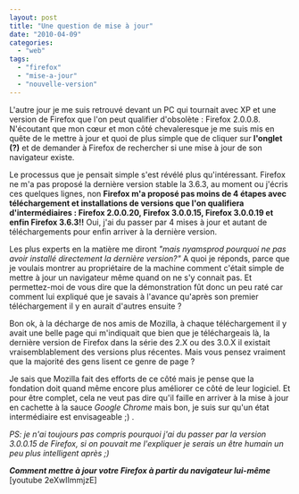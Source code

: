 ```yaml
---
layout: post
title: "Une question de mise à jour"
date: "2010-04-09"
categories: 
  - "web"
tags: 
  - "firefox"
  - "mise-a-jour"
  - "nouvelle-version"
---
```


L'autre jour je me suis retrouvé devant un PC qui tournait avec XP et une version de Firefox que l'on peut qualifier d'obsolète : Firefox 2.0.0.8. N'écoutant que mon cœur et mon côté chevaleresque je me suis mis en quête de le mettre à jour et quoi de plus simple que de cliquer sur **l'onglet (?)** et de demander à Firefox de rechercher si une mise à jour de son navigateur existe.

Le processus que je pensait simple s'est révélé plus qu'intéressant. Firefox ne m'a pas proposé la dernière version stable la 3.6.3, au moment ou j'écris ces quelques lignes, non **Firefox m'a proposé pas moins de 4 étapes avec téléchargement et installations de versions que l'on qualifiera d'intermédiaires : Firefox 2.0.0.20, Firefox 3.0.0.15, Firefox 3.0.0.19 et enfin Firefox 3.6.3!!** Oui, j'ai du passer par 4 mises à jour et autant de téléchargements pour enfin arriver à la dernière version.

Les plus experts en la matière me diront _"mais nyamsprod pourquoi ne pas avoir installé directement la dernière version?"_ A quoi je réponds, parce que je voulais montrer au propriétaire de la machine comment c'était simple de mettre à jour un navigateur même quand on ne s'y connait pas. Et permettez-moi de vous dire que la démonstration fût donc un peu raté car comment lui expliqué que je savais à l'avance qu'après son premier téléchargement il y en aurait d'autres ensuite ?

Bon ok, à la décharge de nos amis de Mozilla, à chaque téléchargement il y avait une belle page qui m'indiquait que bien que je téléchargeais là, la dernière version de Firefox dans la série des 2.X ou des 3.0.X il existait vraisemblablement des versions plus récentes. Mais vous pensez vraiment que la majorité des gens lisent ce genre de page ?

Je sais que Mozilla fait des efforts de ce côté mais je pense que la fondation doit quand même encore plus améliorer ce côté de leur logiciel. Et pour être complet, cela ne veut pas dire qu'il faille en arriver à la mise à jour en cachette à la sauce _Google Chrome_ mais bon, je suis sur qu'un état intermédiaire est envisageable ;) .

_PS: je n'ai toujours pas compris pourquoi j'ai du passer par la version 3.0.0.15 de Firefox, si on pouvait me l'expliquer je serais un être humain un peu plus intelligent après ;)_

**_Comment mettre à jour votre Firefox à partir du navigateur lui-même_** \[youtube 2eXwIImmjzE\]
